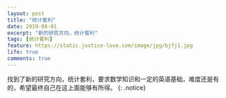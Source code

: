 ```yaml
---
layout: post
title: "统计套利"
date: 2019-08-01
excerpt: "新的研究方向，统计套利"
tags: [统计套利]
feature: https://static.justice-love.com/image/jpg/bjfj1.jpg
life: true
comments: true
---
```

找到了新的研究方向，统计套利，要求数学知识和一定的英语基础，难度还是有的，希望最终自己在这上面能够有所得。
{: .notice}
